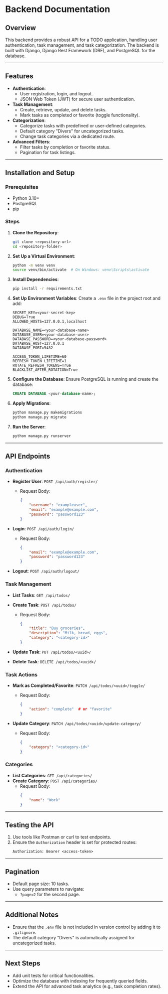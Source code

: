 # Backend Documentation

## Overview
This backend provides a robust API for a TODO application, handling user authentication, task management, and task categorization. The backend is built with Django, Django Rest Framework (DRF), and PostgreSQL for the database.

---

## Features
- **Authentication**:
  - User registration, login, and logout.
  - JSON Web Token (JWT) for secure user authentication.
- **Task Management**:
  - Create, retrieve, update, and delete tasks.
  - Mark tasks as completed or favorite (toggle functionality).
- **Categorization**:
  - Categorize tasks with predefined or user-defined categories.
  - Default category "Divers" for uncategorized tasks.
  - Change task categories via a dedicated route.
- **Advanced Filters**:
  - Filter tasks by completion or favorite status.
  - Pagination for task listings.

---

## Installation and Setup

### Prerequisites
- Python 3.10+
- PostgreSQL
- pip

### Steps

1. **Clone the Repository**:
   ```bash
   git clone <repository-url>
   cd <repository-folder>
   ```

2. **Set Up a Virtual Environment**:
   ```bash
   python -m venv venv
   source venv/bin/activate  # On Windows: venv\Scripts\activate
   ```

3. **Install Dependencies**:
   ```bash
   pip install -r requirements.txt
   ```

4. **Set Up Environment Variables**:
   Create a `.env` file in the project root and add:
   ```env
   SECRET_KEY=<your-secret-key>
   DEBUG=True
   ALLOWED_HOSTS=127.0.0.1,localhost

   DATABASE_NAME=<your-database-name>
   DATABASE_USER=<your-database-user>
   DATABASE_PASSWORD=<your-database-password>
   DATABASE_HOST=127.0.0.1
   DATABASE_PORT=5432

   ACCESS_TOKEN_LIFETIME=60
   REFRESH_TOKEN_LIFETIME=1
   ROTATE_REFRESH_TOKENS=True
   BLACKLIST_AFTER_ROTATION=True
   ```

5. **Configure the Database**:
   Ensure PostgreSQL is running and create the database:
   ```sql
   CREATE DATABASE <your-database-name>;
   ```

6. **Apply Migrations**:
   ```bash
   python manage.py makemigrations
   python manage.py migrate
   ```

7. **Run the Server**:
   ```bash
   python manage.py runserver
   ```

---

## API Endpoints

### **Authentication**

- **Register User**: `POST /api/auth/register/`
  - Request Body:
    ```json
    {
        "username": "exampleuser",
        "email": "example@example.com",
        "password": "password123"
    }
    ```

- **Login**: `POST /api/auth/login/`
  - Request Body:
    ```json
    {
        "email": "example@example.com",
        "password": "password123"
    }
    ```

- **Logout**: `POST /api/auth/logout/`

### **Task Management**

- **List Tasks**: `GET /api/todos/`
- **Create Task**: `POST /api/todos/`
  - Request Body:
    ```json
    {
        "title": "Buy groceries",
        "description": "Milk, bread, eggs",
        "category": "<category-id>"
    }
    ```

- **Update Task**: `PUT /api/todos/<uuid>/`
- **Delete Task**: `DELETE /api/todos/<uuid>/`

### **Task Actions**

- **Mark as Completed/Favorite**: `PATCH /api/todos/<uuid>/toggle/`
  - Request Body:
    ```json
    {
        "action": "complete"  # or "favorite"
    }
    ```

- **Update Category**: `PATCH /api/todos/<uuid>/update-category/`
  - Request Body:
    ```json
    {
        "category": "<category-id>"
    }
    ```

### **Categories**

- **List Categories**: `GET /api/categories/`
- **Create Category**: `POST /api/categories/`
  - Request Body:
    ```json
    {
        "name": "Work"
    }
    ```

---

## Testing the API

1. Use tools like Postman or curl to test endpoints.
2. Ensure the `Authorization` header is set for protected routes:
   ```http
   Authorization: Bearer <access-token>
   ```

---

## Pagination
- Default page size: 10 tasks.
- Use query parameters to navigate:
  - `?page=2` for the second page.

---

## Additional Notes
- Ensure that the `.env` file is not included in version control by adding it to `.gitignore`.
- The default category "Divers" is automatically assigned for uncategorized tasks.

---

## Next Steps
- Add unit tests for critical functionalities.
- Optimize the database with indexing for frequently queried fields.
- Extend the API for advanced task analytics (e.g., task completion rates).

